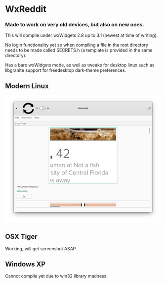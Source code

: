 # WxReddit

### Made to work on very old devices, but also on new ones.

This will compile under wxWidgets 2.8 up to
3.1 (newest at time of writing).

No login functionality yet so when compiling a file in the root
directory needs to be made called SECRETS.h (a template is provided in the same directory).

Has a bare wxWidgets mode, as well as tweaks for desktop linux
such as libgranite support for freedesktop dark-theme preferences.

## Modern Linux

![Elementary OS](screenshots/elementary.png)

## OSX Tiger

Working, will get screenshot ASAP.

## Windows XP

Cannot compile yet due to win32 library madness.